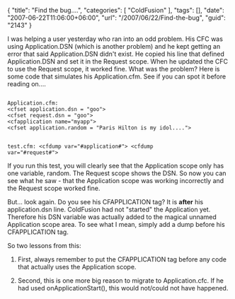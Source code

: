 {
	"title": "Find the bug....",
	"categories": [
		"ColdFusion"
	],
	"tags": [],
	"date": "2007-06-22T11:06:00+06:00",
	"url": "/2007/06/22/Find-the-bug",
	"guid": "2143"
}

I was helping a user yesterday who ran into an odd problem. His CFC was using Application.DSN (which is another problem) and he kept getting an error that said Application.DSN didn't exist. He copied his line that defined Application.DSN and set it in the Request scope. When he updated the CFC to use the Request scope, it worked fine. What was the problem? Here is some code that simulates his Application.cfm. See if you can spot it before reading on....

<code>
Application.cfm:
&lt;cfset application.dsn = "goo"&gt;
&lt;cfset request.dsn = "goo"&gt;
&lt;cfapplication name="myapp"&gt;
&lt;cfset application.random = "Paris Hilton is my idol...."&gt;

test.cfm:
&lt;cfdump var="#application#"&gt;
&lt;cfdump var="#request#"&gt;
</code>
<!--more-->
If you run this test, you will clearly see that the Application scope only has one variable, random. The Request scope shows the DSN. So now you can see what he saw - that the Application scope was working incorrectly and the Request scope worked fine.

But... look again. Do you see his CFAPPLICATION tag? It is <b>after</b> his application.dsn line. ColdFusion had not "started" the Application yet. Therefore his DSN variable was actually added to the magical unnamed Application scope area. To see what I mean, simply add a dump before his CFAPPLICATION tag. 

So two lessons from this:

1) First, always remember to put the CFAPPLICATION tag before any code that actually uses the Application scope.

2) Second, this is one more big reason to migrate to Application.cfc. If he had used onApplicationStart(), this would not/could not have happened.